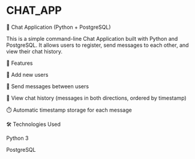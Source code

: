 # CHAT_APP
📩 Chat Application (Python + PostgreSQL)

This is a simple command-line Chat Application built with Python and PostgreSQL.
It allows users to register, send messages to each other, and view their chat history.

🚀 Features

👤 Add new users

💬 Send messages between users

📜 View chat history (messages in both directions, ordered by timestamp)

⏱️ Automatic timestamp storage for each message

🛠️ Technologies Used

Python 3

PostgreSQL
